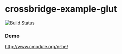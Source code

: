 crossbridge-example-glut
========================

[![Build Status](https://travis-ci.org/crossbridge-community/crossbridge-example-glut.svg?branch=master)](https://travis-ci.org/crossbridge-community/crossbridge-example-glut)

### Demo

http://www.cmodule.org/nehe/